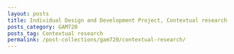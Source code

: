 ```yaml
---
layout: posts
title: Individual Design and Development Project, Contextual research
posts_category: GAM720
posts_tag: Contextual research
permalink: /post-collections/gam720/contextual-research/
---
```

